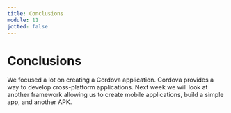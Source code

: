 ```yaml
---
title: Conclusions
module: 11
jotted: false
---
```


# Conclusions

We focused a lot on creating a Cordova application.  Cordova provides a way to develop cross-platform applications.  Next week we will look at another framework allowing us to create mobile applications, build a simple app, and another APK.

<!-- add videos here -->